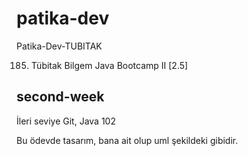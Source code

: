 # patika-dev
Patika-Dev-TUBITAK

185. Tübitak Bilgem Java Bootcamp II [2.5]

## second-week
İleri seviye Git, Java 102

Bu ödevde tasarım, bana ait olup uml şekildeki gibidir.
